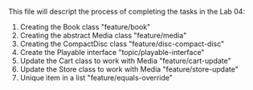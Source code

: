 This file will descript the process of completing the tasks in the Lab 04:
1. Creating the Book class "feature/book"
2. Creating the abstract Media class "feature/media"
3. Creating the CompactDisc class "feature/disc-compact-disc"
4. Create the Playable interface "topic/playable-interface"
5. Update the Cart class to work with Media "feature/cart-update"
6. Update the Store class to work with Media "feature/store-update"
7. Unique item in a list "feature/equals-override"